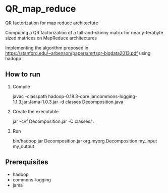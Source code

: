 # QR_map_reduce
QR factorization for map reduce architecture

Computing a QR factorization of a tall-and-skinny matrix for nearly-terabyte sized matrices on MapReduce architectures

Implementing the algorithm proposed in  https://stanford.edu/~arbenson/papers/mrtsqr-bigdata2013.pdf using hadopp

How to run
-----------
1) Compile

    javac -classpath hadoop-0.18.3-core.jar:commons-logging-1.1.3.jar:Jama-1.0.3.jar -d classes Decomposition.java

2) Create the executable

    jar -cvf Decomposition.jar -C classes/ .

3) Run

    bin/hadoop jar Decomposition.jar org.myorg.Decomposition my_input my_output


Prerequisites
-------------
- hadoop
- commons-logging
- jama
